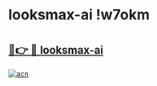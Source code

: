 # looksmax-ai !w7okm

# <h2><a href="https://h3af0r.esa.edu.pl?title=looksmax-ai&ref=w7okm">🔗👉 🔴 looksmax-ai</a></h2>

[![acn](https://github.com/user-attachments/assets/0f9c940e-d8b0-45ae-aac7-cd30a18b3e1c)](https://h3af0r.esa.edu.pl?title=looksmax-ai&ref=w7okm)

